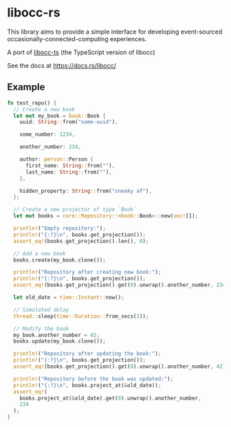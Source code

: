 # libocc-rs

This library aims to provide a simple interface for developing event-sourced occasionally-connected-computing experiences.

A port of [libocc-ts](https://github.com/Bernd-L/libocc-ts) (the TypeScript version of libocc)

See the docs at <https://docs.rs/libocc/>

## Example

```Rust
fn test_repo() {
  // Create a new book
  let mut my_book = book::Book {
    uuid: String::from("some-uuid"),

    some_number: 1234,

    another_number: 234,

    author: person::Person {
      first_name: String::from(""),
      last_name: String::from(""),
    },

    hidden_property: String::from("sneaky af"),
  };

  // Create a new projector of type `Book`
  let mut books = core::Repository::<book::Book>::new(vec![]);

  println!("Empty repository:");
  println!("{:?}\n", books.get_projection());
  assert_eq!(books.get_projection().len(), 0);

  // Add a new book
  books.create(my_book.clone());

  println!("Repository after creating new book:");
  println!("{:?}\n", books.get_projection());
  assert_eq!(books.get_projection().get(0).unwrap().another_number, 234);

  let old_date = time::Instant::now();

  // Simulated delay
  thread::sleep(time::Duration::from_secs(1));

  // Modify the book
  my_book.another_number = 42;
  books.update(my_book.clone());

  println!("Repository after updating the book:");
  println!("{:?}\n", books.get_projection());
  assert_eq!(books.get_projection().get(0).unwrap().another_number, 42);

  println!("Repository before the book was updated:");
  println!("{:?}\n", books.project_at(&old_date));
  assert_eq!(
    books.project_at(&old_date).get(0).unwrap().another_number,
    234
  );
}
```
